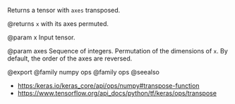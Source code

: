 Returns a tensor with `axes` transposed.

@returns
    `x` with its axes permuted.

@param x
Input tensor.

@param axes
Sequence of integers. Permutation of the dimensions of `x`.
By default, the order of the axes are reversed.

@export
@family numpy ops
@family ops
@seealso
+ <https:/keras.io/keras_core/api/ops/numpy#transpose-function>
+ <https://www.tensorflow.org/api_docs/python/tf/keras/ops/transpose>
